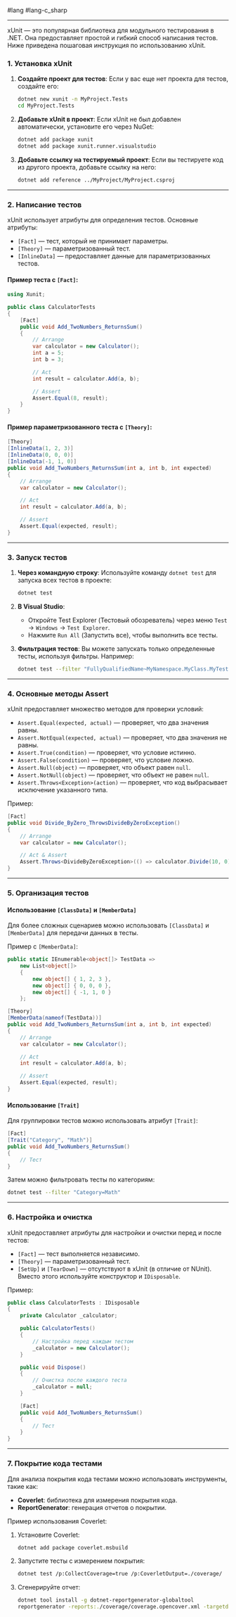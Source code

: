 #lang #lang-c_sharp 

---
xUnit — это популярная библиотека для модульного тестирования в .NET. Она предоставляет простой и гибкий способ написания тестов. Ниже приведена пошаговая инструкция по использованию xUnit.

### 1. Установка xUnit

1. **Создайте проект для тестов**: Если у вас еще нет проекта для тестов, создайте его:
   ```bash
   dotnet new xunit -n MyProject.Tests
   cd MyProject.Tests
   ```

2. **Добавьте xUnit в проект**: Если xUnit не был добавлен автоматически, установите его через NuGet:
   ```bash
   dotnet add package xunit
   dotnet add package xunit.runner.visualstudio
   ```

3. **Добавьте ссылку на тестируемый проект**: Если вы тестируете код из другого проекта, добавьте ссылку на него:
   ```bash
   dotnet add reference ../MyProject/MyProject.csproj
   ```

---

### 2. Написание тестов

xUnit использует атрибуты для определения тестов. Основные атрибуты:
- `[Fact]` — тест, который не принимает параметры.
- `[Theory]` — параметризованный тест.
- `[InlineData]` — предоставляет данные для параметризованных тестов.

#### Пример теста с `[Fact]`:
```csharp
using Xunit;

public class CalculatorTests
{
    [Fact]
    public void Add_TwoNumbers_ReturnsSum()
    {
        // Arrange
        var calculator = new Calculator();
        int a = 5;
        int b = 3;

        // Act
        int result = calculator.Add(a, b);

        // Assert
        Assert.Equal(8, result);
    }
}
```

#### Пример параметризованного теста с `[Theory]`:
```csharp
[Theory]
[InlineData(1, 2, 3)]
[InlineData(0, 0, 0)]
[InlineData(-1, 1, 0)]
public void Add_TwoNumbers_ReturnsSum(int a, int b, int expected)
{
    // Arrange
    var calculator = new Calculator();

    // Act
    int result = calculator.Add(a, b);

    // Assert
    Assert.Equal(expected, result);
}
```

---

### 3. Запуск тестов

1. **Через командную строку**:
   Используйте команду `dotnet test` для запуска всех тестов в проекте:
   ```bash
   dotnet test
   ```

2. **В Visual Studio**:
   - Откройте Test Explorer (Тестовый обозреватель) через меню `Test` -> `Windows` -> `Test Explorer`.
   - Нажмите `Run All` (Запустить все), чтобы выполнить все тесты.

3. **Фильтрация тестов**:
   Вы можете запускать только определенные тесты, используя фильтры. Например:
   ```bash
   dotnet test --filter "FullyQualifiedName~MyNamespace.MyClass.MyTest"
   ```

---

### 4. Основные методы Assert

xUnit предоставляет множество методов для проверки условий:

- `Assert.Equal(expected, actual)` — проверяет, что два значения равны.
- `Assert.NotEqual(expected, actual)` — проверяет, что два значения не равны.
- `Assert.True(condition)` — проверяет, что условие истинно.
- `Assert.False(condition)` — проверяет, что условие ложно.
- `Assert.Null(object)` — проверяет, что объект равен `null`.
- `Assert.NotNull(object)` — проверяет, что объект не равен `null`.
- `Assert.Throws<Exception>(action)` — проверяет, что код выбрасывает исключение указанного типа.

Пример:
```csharp
[Fact]
public void Divide_ByZero_ThrowsDivideByZeroException()
{
    // Arrange
    var calculator = new Calculator();

    // Act & Assert
    Assert.Throws<DivideByZeroException>(() => calculator.Divide(10, 0));
}
```

---

### 5. Организация тестов

#### Использование `[ClassData]` и `[MemberData]`
Для более сложных сценариев можно использовать `[ClassData]` и `[MemberData]` для передачи данных в тесты.

Пример с `[MemberData]`:
```csharp
public static IEnumerable<object[]> TestData =>
    new List<object[]>
    {
        new object[] { 1, 2, 3 },
        new object[] { 0, 0, 0 },
        new object[] { -1, 1, 0 }
    };

[Theory]
[MemberData(nameof(TestData))]
public void Add_TwoNumbers_ReturnsSum(int a, int b, int expected)
{
    // Arrange
    var calculator = new Calculator();

    // Act
    int result = calculator.Add(a, b);

    // Assert
    Assert.Equal(expected, result);
}
```

#### Использование `[Trait]`
Для группировки тестов можно использовать атрибут `[Trait]`:
```csharp
[Fact]
[Trait("Category", "Math")]
public void Add_TwoNumbers_ReturnsSum()
{
    // Тест
}
```

Затем можно фильтровать тесты по категориям:
```bash
dotnet test --filter "Category=Math"
```

---

### 6. Настройка и очистка

xUnit предоставляет атрибуты для настройки и очистки перед и после тестов:

- `[Fact]` — тест выполняется независимо.
- `[Theory]` — параметризованный тест.
- `[SetUp]` и `[TearDown]` — отсутствуют в xUnit (в отличие от NUnit). Вместо этого используйте конструктор и `IDisposable`.

Пример:
```csharp
public class CalculatorTests : IDisposable
{
    private Calculator _calculator;

    public CalculatorTests()
    {
        // Настройка перед каждым тестом
        _calculator = new Calculator();
    }

    public void Dispose()
    {
        // Очистка после каждого теста
        _calculator = null;
    }

    [Fact]
    public void Add_TwoNumbers_ReturnsSum()
    {
        // Тест
    }
}
```

---

### 7. Покрытие кода тестами

Для анализа покрытия кода тестами можно использовать инструменты, такие как:
- **Coverlet**: библиотека для измерения покрытия кода.
- **ReportGenerator**: генерация отчетов о покрытии.

Пример использования Coverlet:
1. Установите Coverlet:
   ```bash
   dotnet add package coverlet.msbuild
   ```

2. Запустите тесты с измерением покрытия:
   ```bash
   dotnet test /p:CollectCoverage=true /p:CoverletOutput=./coverage/
   ```

3. Сгенерируйте отчет:
   ```bash
   dotnet tool install -g dotnet-reportgenerator-globaltool
   reportgenerator -reports:./coverage/coverage.opencover.xml -targetdir:./coverage/report
   ```

